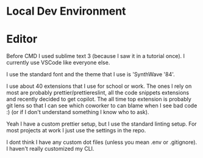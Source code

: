 # Local Dev Environment

# Editor

Before CMD I used sublime text 3 (because I saw it in a tutorial once). I currently use VSCode like everyone else.

I use the standard font and the theme that I use is 'SynthWave '84'.

I use about 40 extensions that I use for school or work. The ones I rely on most are probably prettier/prettiereslint, all the code snippets extensions and recently decided to get copilot. The all time top extension is probably git lens so that I can see which coworker to can blame when I see bad code :) (or if I don't understand something I know who to ask).

Yeah I have a custom prettier setup, but I use the standard linting setup. For most projects at work I just use the settings in the repo.

I dont think I have any custom dot files (unless you mean .env or .gitignore).
I haven't really customized my CLI.
